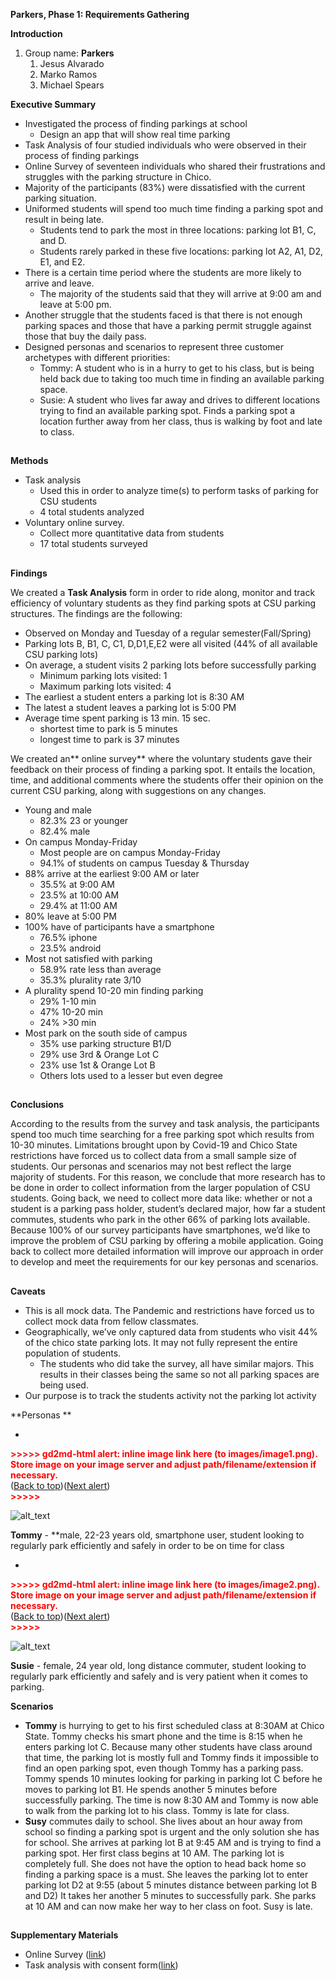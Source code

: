  
**Parkers, Phase 1: Requirements Gathering**

**Introduction**



1. Group name: **Parkers**
    1. Jesus Alvarado
    2. Marko Ramos
    3. Michael Spears

**Executive Summary**

*   Investigated the process of finding parkings at school 
    *   Design an app that will show real time parking 
*   Task Analysis of four studied individuals who were observed in their process of finding parkings
*   Online Survey of seventeen individuals who shared their frustrations and struggles with the parking structure in Chico. 
*   Majority of the participants (83%) were dissatisfied with the current parking situation.
*   Uniformed students will spend too much time finding a parking spot and result in being late. 
    *   Students tend to park the most in three locations: parking lot B1, C, and D.
    *   Students rarely parked in these five locations: parking lot A2, A1, D2, E1, and E2.
*   There is a certain time period where the students are more likely to arrive and leave.
    *   The majority of the students said that they will arrive at 9:00 am and leave at 5:00 pm.
*   Another struggle that the students faced is that there is not enough parking spaces and those that have a parking permit struggle against those that buy the daily pass.
*   Designed personas and scenarios to represent three customer archetypes with different priorities:
    *   Tommy: A student who is in a hurry to get to his class, but is being held back due to taking too much time in finding an available parking space. 
    *   Susie: A student who lives far away and drives to different locations trying to find an available parking spot. Finds a parking spot a location further away from her class, thus is walking by foot and late to class. 

## 
**Methods**

*   Task analysis
    *   Used this in order to analyze time(s) to perform tasks of parking for CSU students
    *   4 total students analyzed
*   Voluntary online survey.
    *   Collect more quantitative data from students
    *   17 total students surveyed

## 
**Findings**


We created a **Task Analysis** form in order to ride along, monitor and track efficiency of voluntary students as they find parking spots at CSU parking structures. The findings are the following:



*   Observed on Monday and Tuesday of a regular semester(Fall/Spring) 
*   Parking lots B, B1, C, C1, D,D1,E,E2 were all visited (44% of all available CSU parking lots)
*   On average, a student visits 2 parking lots before successfully parking
    *   Minimum parking lots visited: 1
    *   Maximum parking lots visited: 4
*   The earliest a student enters a parking lot is 8:30 AM
*   The latest a student leaves a parking lot is 5:00 PM
*   Average time spent parking is 13 min. 15 sec.
    *   shortest time to park is 5 minutes
    *   longest time to park is 37 minutes

We created an** online survey** where the voluntary students gave their feedback on their process of finding a parking spot. It entails the location, time, and additional comments where the students offer their opinion on the current CSU parking, along with suggestions on any changes. 



*   Young and male
    *   82.3% 23 or younger
    *   82.4% male
*   On campus Monday-Friday
    *   Most people are on campus Monday-Friday
    *   94.1% of students on campus Tuesday & Thursday
*   88% arrive at the earliest 9:00 AM or later
    *   35.5% at 9:00 AM
    *   23.5% at 10:00 AM
    *   29.4% at 11:00 AM
*   80% leave at 5:00 PM
*   100% have of participants have a smartphone
    *   76.5% iphone
    *   23.5% android
*   Most not satisfied with parking
    *   58.9% rate less than average
    *   35.3% plurality rate 3/10
*   A plurality spend 10-20 min finding parking
    *   29% 1-10 min
    *   47% 10-20 min
    *   24% >30 min
*   Most park on the south side of campus
    *   35% use parking structure B1/D
    *   29% use 3rd & Orange Lot C
    *   23% use 1st & Orange Lot B
    *   Others lots used to a lesser but even degree

## 
**Conclusions**


According to the results from the survey and task analysis, the participants spend too much time searching for a free parking spot which results from 10-30 minutes. Limitations brought upon by Covid-19 and Chico State restrictions have forced us to collect data from a small sample size of students. Our personas and scenarios may not best reflect the large majority of students. For this reason, we conclude that more research has to be done in order to collect information from the larger population of CSU students. Going back, we need to collect more data like: whether or not a student is a parking pass holder, student’s declared major, how far a student commutes, students who park in the other 66% of parking lots available. Because 100% of our survey participants have smartphones, we’d like to improve the problem of CSU parking by offering a mobile application. Going back to collect more detailed information will improve our approach in order to develop and meet the requirements for our key personas and scenarios.


## 
**Caveats**



*   This is all mock data. The Pandemic and restrictions have forced us to collect mock data from fellow classmates.
*   Geographically, we’ve only captured data from students who visit 44% of the chico state parking lots. It may not fully represent the entire population of students.
    *   The students who did take the survey, all have similar majors. This results in their classes being the same so not all parking spaces are being used. 
*   Our purpose is to track the students activity not the parking lot activity

**Personas **



*   

<p id="gdcalert1" ><span style="color: red; font-weight: bold">>>>>>  gd2md-html alert: inline image link here (to images/image1.png). Store image on your image server and adjust path/filename/extension if necessary. </span><br>(<a href="#">Back to top</a>)(<a href="#gdcalert2">Next alert</a>)<br><span style="color: red; font-weight: bold">>>>>> </span></p>


![alt_text](images/image1.png "image_tooltip")


  **Tommy** - **male, 22-23 years old, smartphone user,  student looking to regularly park efficiently and safely in order to be on time for class

*   

<p id="gdcalert2" ><span style="color: red; font-weight: bold">>>>>>  gd2md-html alert: inline image link here (to images/image2.png). Store image on your image server and adjust path/filename/extension if necessary. </span><br>(<a href="#">Back to top</a>)(<a href="#gdcalert3">Next alert</a>)<br><span style="color: red; font-weight: bold">>>>>> </span></p>


![alt_text](images/image2.png "image_tooltip")


  **Susie** - female, 24 year old, long distance commuter, student looking to regularly park efficiently and safely and is very patient when it comes to parking.


**Scenarios**



*   **Tommy** is hurrying to get to his first scheduled class at 8:30AM at Chico State. Tommy checks his smart phone and the time is 8:15 when he enters parking lot C. Because many other students have class around that time, the parking lot is mostly full and Tommy finds it impossible to find an open parking spot, even though Tommy has a parking pass. Tommy spends 10 minutes looking for parking in parking lot C before he moves to parking lot B1. He spends another 5 minutes before successfully parking. The time is now 8:30 AM and Tommy is now able to walk from the parking lot to his class. Tommy is late for class.
*   **Susy** commutes daily to school. She lives about an hour away from school so finding a parking spot is urgent and the only solution she has for school. She arrives at parking lot B at 9:45 AM and is trying to find a parking spot. Her first class begins at 10 AM. The parking lot is completely full. She does not have the option to head back home so finding a parking space is a must.  She leaves the parking lot to enter parking lot D2 at 9:55 (about 5 minutes distance between parking lot B and D2) It takes her another 5 minutes to successfully park. She parks at 10 AM and can now make her way to her class on foot. Susy is late. 

## 
**Supplementary Materials**

*   Online Survey ([link](https://docs.google.com/forms/d/1P0dJLZed2vPHwAqNjujo-Jh7jZMSqEsc8xkm2_5A0VM/prefill))
*   Task analysis with consent form([link](https://docs.google.com/document/d/1yiP0CcfsByH6GbNYqNtrj-aVMFUumyWnIfnpJcZXZ9c/edit?usp=sharing))
